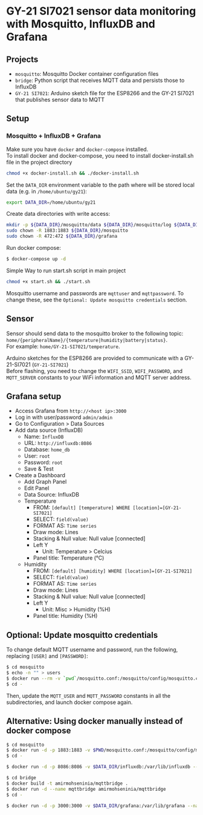 # GY-21 SI7021 sensor data monitoring with Mosquitto, InfluxDB and Grafana 

## Projects

- `mosquitto`: Mosquitto Docker container configuration files
- `bridge`: Python script that receives MQTT data and persists those to InfluxDB
- `GY-21 SI7021`: Arduino sketch file for the ESP8266 and the GY-21 SI7021 that publishes sensor data to MQTT


## Setup

### Mosquitto + InfluxDB + Grafana

Make sure you have `docker` and `docker-compose` installed.  
To install docker and docker-compose, you need to install docker-install.sh file in the project directory
```bash
chmod +x docker-install.sh && ./docker-install.sh
```

Set the `DATA_DIR` environment variable to the path where will be stored local data (e.g. in `/home/ubuntu/gy21`):

```sh
export DATA_DIR=/home/ubuntu/gy21
```

Create data directories with write access:

```sh
mkdir -p ${DATA_DIR}/mosquitto/data ${DATA_DIR}/mosquitto/log ${DATA_DIR}/influxdb ${DATA_DIR}/grafana
sudo chown -R 1883:1883 ${DATA_DIR}/mosquitto
sudo chown -R 472:472 ${DATA_DIR}/grafana
```

Run docker compose:

```sh
$ docker-compose up -d
```
Simple Way to run start.sh script in main project

```sh
chmod +x start.sh && ./start.sh
```

Mosquitto username and passwords are `mqttuser` and `mqttpassword`.
 To change these, see the `Optional: Update mosquitto credentials` section.


## Sensor

Sensor should send data to the mosquitto broker to the following topic:  
`home/{peripheralName}/{temperature|humidity|battery|status}`.  
For example: `home/GY-21-SI7021/temperature`.

Arduino sketches for the ESP8266 are provided to communicate with a GY-21-SI7021 (`GY-21-SI7021`)  
Before flashing, you need to change the `WIFI_SSID`, `WIFI_PASSWORD`, and `MQTT_SERVER` constants to your WiFi information and MQTT server address.

## Grafana setup

- Access Grafana from `http://<host ip>:3000`
- Log in with user/password `admin/admin`
- Go to Configuration > Data Sources
- Add data source (InfluxDB)
  - Name: `InfluxDB`
  - URL: `http://influxdb:8086`
  - Database: `home_db`
  - User: `root`
  - Password: `root`
  - Save & Test
- Create a Dashboard
  - Add Graph Panel
  - Edit Panel
  - Data Source: InfluxDB
  - Temperature
    - FROM: `[default] [temperature] WHERE [location]=[GY-21-SI7021]`
    - SELECT: `field(value)`
    - FORMAT AS: `Time series`
    - Draw mode: Lines
    - Stacking & Null value: Null value [connected]
    - Left Y
      - Unit: Temperature > Celcius
    - Panel title: Temperature (°C)
  - Humidity
    - FROM: `[default] [humidity] WHERE [location]=[GY-21-SI7021]`
    - SELECT: `field(value)`
    - FORMAT AS: `Time series`
    - Draw mode: Lines
    - Stacking & Null value: Null value [connected]
    - Left Y
      - Unit: Misc > Humidity (%H)
    - Panel title: Humidity (%H)


## Optional: Update mosquitto credentials

To change default MQTT username and password, run the following, replacing `[USER]` and `[PASSWORD]`:

```sh
$ cd mosquitto
$ echo -n "" > users
$ docker run --rm -v `pwd`/mosquitto.conf:/mosquitto/config/mosquitto.conf -v `pwd`/users:/mosquitto/config/users eclipse-mosquitto:1.5 mosquitto_passwd -b /mosquitto/config/users [USER] [PASSWORD]
$ cd -
```

Then, update the `MQTT_USER` and `MQTT_PASSWORD` constants in all the subdirectories, and launch docker compose again.


## Alternative: Using docker manually instead of docker compose

```sh
$ cd mosquitto
$ docker run -d -p 1883:1883 -v $PWD/mosquitto.conf:/mosquitto/config/mosquitto.conf -v $PWD/users:/mosquitto/config/users -v $DATA_DIR/mosquitto/data:/mosquitto/data -v $DATA_DIR/mosquitto/log:/mosquitto/log --name mosquitto eclipse-mosquitto:1.5
$ cd -

$ docker run -d -p 8086:8086 -v $DATA_DIR/influxdb:/var/lib/influxdb --name influxdb influxdb:1.7

$ cd bridge
$ docker build -t amirmohseninia/mqttbridge .
$ docker run -d --name mqttbridge amirmohseninia/mqttbridge
$ cd -

$ docker run -d -p 3000:3000 -v $DATA_DIR/grafana:/var/lib/grafana --name=grafana grafana/grafana:5.4.3
```

